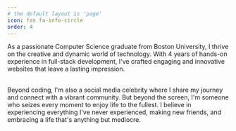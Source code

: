 ```yaml
---
# the default layout is 'page'
icon: fas fa-info-circle
order: 4
---
```


As a passionate Computer Science graduate from Boston University, I thrive on the creative and dynamic world of technology. With 4 years of hands-on experience in full-stack development, I've crafted engaging and innovative websites that leave a lasting impression. <br /><br />

Beyond coding, I'm also a social media celebrity where I share my journey and connect with a vibrant community. But beyond the screen, I'm someone who seizes every moment to enjoy life to the fullest. I believe in experiencing everything I've never experienced, making new friends, and embracing a life that's anything but mediocre.
